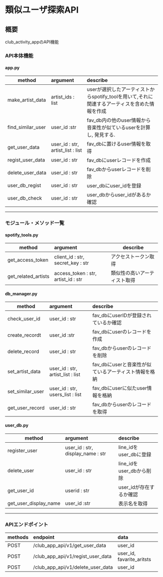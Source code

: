 # 類似ユーザ探索API

## 概要

club_activity_appのAPI機能

### API本体機能

#### app.py

| method | argument | describe |
| ------- | :------- | :------ |
| make_artist_data | artist_ids : list | userが選択したアーティストからspotify_toolを用いて,それに関連するアーティスを含めた情報を作成 |
| find_similar_user | user_id :str | fav_db内の他のuser情報から音楽性が似ているuserを計算し, 発見する. |
| get_user_data | user_id : str, artist_list : list | fav_dbに置けるuser情報を取得 |
| regist_user_data | user_id : str | fav_dbにuserレコードを作成 |
| delete_user_data | user_id : str | fav_dbからuserレコードを削除 |
| user_db_regist | user_id : str | user_dbにuser_idを登録 |
| user_db_check | user_id : str | user_dbからuser_idがあるか確認 |

***

### モジュール・メソッド一覧

#### spotify_tools.py

| method | argument | describe |
| ------- | :------- | -------
| get_access_token | client_id : str, secret_key : str | アクセストークン取得 |
| get_related_artists | access_token : str, artist_id : str | 類似性の高いアーティスト取得 |

#### db_manager.py

| method | argument | describe |
| ------- | :------- | :------ |
| check_user_id | user_id : str | fav_dbにuserIDが登録されているか確認 |
| create_recordt | user_id :str | fav_dbにuserのレコードを作成 |
| delete_record | user_id : str | fav_dbからuserのレコードを削除 |
| set_artist_data | user_id : str, artist_list : list | fav_dbにuserと音楽性が似ているアーティスト情報を格納 |
| set_similar_user | user_id : str, users_list : list | fav_dbにuserに似たuser情報を格納 |
| get_user_record | user_id : str | fav_dbからuserのレコードを取得 |

#### user_db.py

| method | argument | describe |
| ------- | :------ | :------ |
| register_user | user_id : str, display_name : str | line_idをuser_dbに登録 |
| delete_user | user_id : str | line_idをuser_dbから削除 |
| get_user_id | userid : str | user_idが存在するか確認 |
| get_user_display_name | user_id :str | 表示名を取得 |

***

### APIエンドポイント

| methods | endpoint | data |
| ------- | :------- | :--- |
| POST | /club_app_api/v1/get_user_data | user_id |
| POST | /club_app_api/v1/regist_user_data | user_id, favarite_aritsts |
| POST | /club_app_api/v1/delete_user_data | user_id |
